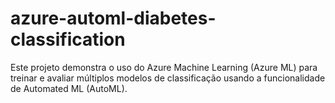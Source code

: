 # azure-automl-diabetes-classification
Este projeto demonstra o uso do Azure Machine Learning (Azure ML) para treinar e avaliar múltiplos modelos de classificação usando a funcionalidade de Automated ML (AutoML).
